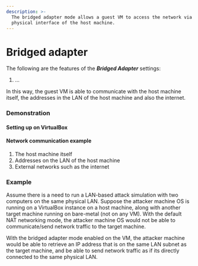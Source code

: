 ```yaml
---
description: >-
  The bridged adapter mode allows a guest VM to access the network via the
  physical interface of the host machine.
---
```


# Bridged adapter



The following are the features of the _**Bridged Adapter**_ settings:

1. ...



In this way, the guest VM is able to communicate with the host machine itself, the addresses in the LAN of the host machine and also the internet.&#x20;

### Demonstration

#### Setting up on VirtualBox

#### Network communication example

1. The host machine itself
2. Addresses on the LAN of the host machine
3. External networks such as the internet

### Example

Assume there is a need to run a LAN-based attack simulation with two computers on the same physical LAN. Suppose the attacker machine OS is running on a VirtualBox instance on a host machine, along with another target machine running on bare-metal (not on any VM). With the default NAT networking mode, the attacker machine OS would not be able to communicate/send network traffic to the target machine.&#x20;

With the bridged adapter mode enabled on the VM,  the attacker machine would be able to retrieve an IP address that is on the same LAN subnet as the target machine, and be able to send network traffic as if its directly connected to the same physical LAN.&#x20;





